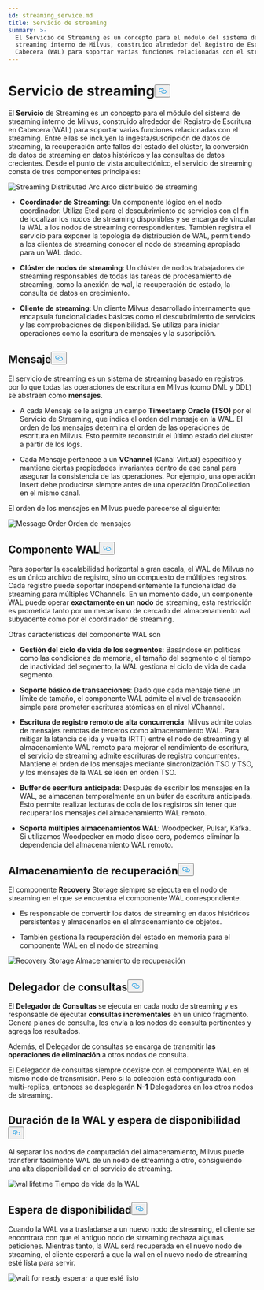 ```yaml
---
id: streaming_service.md
title: Servicio de streaming
summary: >-
  El Servicio de Streaming es un concepto para el módulo del sistema de
  streaming interno de Milvus, construido alrededor del Registro de Escritura en
  Cabecera (WAL) para soportar varias funciones relacionadas con el streaming.
---
```

<h1 id="Streaming-Service" class="common-anchor-header">Servicio de streaming<button data-href="#Streaming-Service" class="anchor-icon" translate="no">
      <svg translate="no"
        aria-hidden="true"
        focusable="false"
        height="20"
        version="1.1"
        viewBox="0 0 16 16"
        width="16"
      >
        <path
          fill="#0092E4"
          fill-rule="evenodd"
          d="M4 9h1v1H4c-1.5 0-3-1.69-3-3.5S2.55 3 4 3h4c1.45 0 3 1.69 3 3.5 0 1.41-.91 2.72-2 3.25V8.59c.58-.45 1-1.27 1-2.09C10 5.22 8.98 4 8 4H4c-.98 0-2 1.22-2 2.5S3 9 4 9zm9-3h-1v1h1c1 0 2 1.22 2 2.5S13.98 12 13 12H9c-.98 0-2-1.22-2-2.5 0-.83.42-1.64 1-2.09V6.25c-1.09.53-2 1.84-2 3.25C6 11.31 7.55 13 9 13h4c1.45 0 3-1.69 3-3.5S14.5 6 13 6z"
        ></path>
      </svg>
    </button></h1><p>El <strong>Servicio</strong> de Streaming es un concepto para el módulo del sistema de streaming interno de Milvus, construido alrededor del Registro de Escritura en Cabecera (WAL) para soportar varias funciones relacionadas con el streaming. Entre ellas se incluyen la ingesta/suscripción de datos de streaming, la recuperación ante fallos del estado del clúster, la conversión de datos de streaming en datos históricos y las consultas de datos crecientes. Desde el punto de vista arquitectónico, el servicio de streaming consta de tres componentes principales:</p>
<p>
  
   <span class="img-wrapper"> <img translate="no" src="/docs/v2.6.x/assets/streaming_distributed_arch.png" alt="Streaming Distributed Arc" class="doc-image" id="streaming-distributed-arc" />
   </span> <span class="img-wrapper"> <span>Arco distribuido de streaming</span> </span></p>
<ul>
<li><p><strong>Coordinador de Streaming</strong>: Un componente lógico en el nodo coordinador. Utiliza Etcd para el descubrimiento de servicios con el fin de localizar los nodos de streaming disponibles y se encarga de vincular la WAL a los nodos de streaming correspondientes. También registra el servicio para exponer la topología de distribución de WAL, permitiendo a los clientes de streaming conocer el nodo de streaming apropiado para un WAL dado.</p></li>
<li><p><strong>Clúster de nodos de streaming</strong>: Un clúster de nodos trabajadores de streaming responsables de todas las tareas de procesamiento de streaming, como la anexión de wal, la recuperación de estado, la consulta de datos en crecimiento.</p></li>
<li><p><strong>Cliente de streaming</strong>: Un cliente Milvus desarrollado internamente que encapsula funcionalidades básicas como el descubrimiento de servicios y las comprobaciones de disponibilidad. Se utiliza para iniciar operaciones como la escritura de mensajes y la suscripción.</p></li>
</ul>
<h2 id="Message" class="common-anchor-header">Mensaje<button data-href="#Message" class="anchor-icon" translate="no">
      <svg translate="no"
        aria-hidden="true"
        focusable="false"
        height="20"
        version="1.1"
        viewBox="0 0 16 16"
        width="16"
      >
        <path
          fill="#0092E4"
          fill-rule="evenodd"
          d="M4 9h1v1H4c-1.5 0-3-1.69-3-3.5S2.55 3 4 3h4c1.45 0 3 1.69 3 3.5 0 1.41-.91 2.72-2 3.25V8.59c.58-.45 1-1.27 1-2.09C10 5.22 8.98 4 8 4H4c-.98 0-2 1.22-2 2.5S3 9 4 9zm9-3h-1v1h1c1 0 2 1.22 2 2.5S13.98 12 13 12H9c-.98 0-2-1.22-2-2.5 0-.83.42-1.64 1-2.09V6.25c-1.09.53-2 1.84-2 3.25C6 11.31 7.55 13 9 13h4c1.45 0 3-1.69 3-3.5S14.5 6 13 6z"
        ></path>
      </svg>
    </button></h2><p>El servicio de streaming es un sistema de streaming basado en registros, por lo que todas las operaciones de escritura en Milvus (como DML y DDL) se abstraen como <strong>mensajes</strong>.</p>
<ul>
<li><p>A cada Mensaje se le asigna un campo <strong>Timestamp Oracle (TSO)</strong> por el Servicio de Streaming, que indica el orden del mensaje en la WAL. El orden de los mensajes determina el orden de las operaciones de escritura en Milvus. Esto permite reconstruir el último estado del cluster a partir de los logs.</p></li>
<li><p>Cada Mensaje pertenece a un <strong>VChannel</strong> (Canal Virtual) específico y mantiene ciertas propiedades invariantes dentro de ese canal para asegurar la consistencia de las operaciones. Por ejemplo, una operación Insert debe producirse siempre antes de una operación DropCollection en el mismo canal.</p></li>
</ul>
<p>El orden de los mensajes en Milvus puede parecerse al siguiente:</p>
<p>
  
   <span class="img-wrapper"> <img translate="no" src="/docs/v2.6.x/assets/message_order.png" alt="Message Order" class="doc-image" id="message-order" />
   </span> <span class="img-wrapper"> <span>Orden de mensajes</span> </span></p>
<h2 id="WAL-Component" class="common-anchor-header">Componente WAL<button data-href="#WAL-Component" class="anchor-icon" translate="no">
      <svg translate="no"
        aria-hidden="true"
        focusable="false"
        height="20"
        version="1.1"
        viewBox="0 0 16 16"
        width="16"
      >
        <path
          fill="#0092E4"
          fill-rule="evenodd"
          d="M4 9h1v1H4c-1.5 0-3-1.69-3-3.5S2.55 3 4 3h4c1.45 0 3 1.69 3 3.5 0 1.41-.91 2.72-2 3.25V8.59c.58-.45 1-1.27 1-2.09C10 5.22 8.98 4 8 4H4c-.98 0-2 1.22-2 2.5S3 9 4 9zm9-3h-1v1h1c1 0 2 1.22 2 2.5S13.98 12 13 12H9c-.98 0-2-1.22-2-2.5 0-.83.42-1.64 1-2.09V6.25c-1.09.53-2 1.84-2 3.25C6 11.31 7.55 13 9 13h4c1.45 0 3-1.69 3-3.5S14.5 6 13 6z"
        ></path>
      </svg>
    </button></h2><p>Para soportar la escalabilidad horizontal a gran escala, el WAL de Milvus no es un único archivo de registro, sino un compuesto de múltiples registros. Cada registro puede soportar independientemente la funcionalidad de streaming para múltiples VChannels. En un momento dado, un componente WAL puede operar <strong>exactamente en un nodo</strong> de streaming, esta restricción es prometida tanto por un mecanismo de cercado del almacenamiento wal subyacente como por el coordinador de streaming.</p>
<p>Otras características del componente WAL son</p>
<ul>
<li><p><strong>Gestión del ciclo de vida de los segmentos</strong>: Basándose en políticas como las condiciones de memoria, el tamaño del segmento o el tiempo de inactividad del segmento, la WAL gestiona el ciclo de vida de cada segmento.</p></li>
<li><p><strong>Soporte básico de transacciones</strong>: Dado que cada mensaje tiene un límite de tamaño, el componente WAL admite el nivel de transacción simple para prometer escrituras atómicas en el nivel VChannel.</p></li>
<li><p><strong>Escritura de registro remoto de alta concurrencia</strong>: Milvus admite colas de mensajes remotas de terceros como almacenamiento WAL. Para mitigar la latencia de ida y vuelta (RTT) entre el nodo de streaming y el almacenamiento WAL remoto para mejorar el rendimiento de escritura, el servicio de streaming admite escrituras de registro concurrentes. Mantiene el orden de los mensajes mediante sincronización TSO y TSO, y los mensajes de la WAL se leen en orden TSO.</p></li>
<li><p><strong>Buffer de escritura anticipada</strong>: Después de escribir los mensajes en la WAL, se almacenan temporalmente en un búfer de escritura anticipada. Esto permite realizar lecturas de cola de los registros sin tener que recuperar los mensajes del almacenamiento WAL remoto.</p></li>
<li><p><strong>Soporta múltiples almacenamientos WAL</strong>: Woodpecker, Pulsar, Kafka. Si utilizamos Woodpecker en modo disco cero, podemos eliminar la dependencia del almacenamiento WAL remoto.</p></li>
</ul>
<h2 id="Recovery-Storage" class="common-anchor-header">Almacenamiento de recuperación<button data-href="#Recovery-Storage" class="anchor-icon" translate="no">
      <svg translate="no"
        aria-hidden="true"
        focusable="false"
        height="20"
        version="1.1"
        viewBox="0 0 16 16"
        width="16"
      >
        <path
          fill="#0092E4"
          fill-rule="evenodd"
          d="M4 9h1v1H4c-1.5 0-3-1.69-3-3.5S2.55 3 4 3h4c1.45 0 3 1.69 3 3.5 0 1.41-.91 2.72-2 3.25V8.59c.58-.45 1-1.27 1-2.09C10 5.22 8.98 4 8 4H4c-.98 0-2 1.22-2 2.5S3 9 4 9zm9-3h-1v1h1c1 0 2 1.22 2 2.5S13.98 12 13 12H9c-.98 0-2-1.22-2-2.5 0-.83.42-1.64 1-2.09V6.25c-1.09.53-2 1.84-2 3.25C6 11.31 7.55 13 9 13h4c1.45 0 3-1.69 3-3.5S14.5 6 13 6z"
        ></path>
      </svg>
    </button></h2><p>El componente <strong>Recovery</strong> Storage siempre se ejecuta en el nodo de streaming en el que se encuentra el componente WAL correspondiente.</p>
<ul>
<li><p>Es responsable de convertir los datos de streaming en datos históricos persistentes y almacenarlos en el almacenamiento de objetos.</p></li>
<li><p>También gestiona la recuperación del estado en memoria para el componente WAL en el nodo de streaming.</p></li>
</ul>
<p>
  
   <span class="img-wrapper"> <img translate="no" src="/docs/v2.6.x/assets/recovery_storage.png" alt="Recovery Storage" class="doc-image" id="recovery-storage" />
   </span> <span class="img-wrapper"> <span>Almacenamiento de recuperación</span> </span></p>
<h2 id="Query-Delegator" class="common-anchor-header">Delegador de consultas<button data-href="#Query-Delegator" class="anchor-icon" translate="no">
      <svg translate="no"
        aria-hidden="true"
        focusable="false"
        height="20"
        version="1.1"
        viewBox="0 0 16 16"
        width="16"
      >
        <path
          fill="#0092E4"
          fill-rule="evenodd"
          d="M4 9h1v1H4c-1.5 0-3-1.69-3-3.5S2.55 3 4 3h4c1.45 0 3 1.69 3 3.5 0 1.41-.91 2.72-2 3.25V8.59c.58-.45 1-1.27 1-2.09C10 5.22 8.98 4 8 4H4c-.98 0-2 1.22-2 2.5S3 9 4 9zm9-3h-1v1h1c1 0 2 1.22 2 2.5S13.98 12 13 12H9c-.98 0-2-1.22-2-2.5 0-.83.42-1.64 1-2.09V6.25c-1.09.53-2 1.84-2 3.25C6 11.31 7.55 13 9 13h4c1.45 0 3-1.69 3-3.5S14.5 6 13 6z"
        ></path>
      </svg>
    </button></h2><p>El <strong>Delegador de Consultas</strong> se ejecuta en cada nodo de streaming y es responsable de ejecutar <strong>consultas incrementales</strong> en un único fragmento. Genera planes de consulta, los envía a los nodos de consulta pertinentes y agrega los resultados.</p>
<p>Además, el Delegador de consultas se encarga de transmitir <strong>las operaciones de eliminación</strong> a otros nodos de consulta.</p>
<p>El Delegador de consultas siempre coexiste con el componente WAL en el mismo nodo de transmisión. Pero si la colección está configurada con multi-replica, entonces se desplegarán <strong>N-1</strong> Delegadores en los otros nodos de streaming.</p>
<h2 id="WAL-Lifetime-and-Wait-for-Ready" class="common-anchor-header">Duración de la WAL y espera de disponibilidad<button data-href="#WAL-Lifetime-and-Wait-for-Ready" class="anchor-icon" translate="no">
      <svg translate="no"
        aria-hidden="true"
        focusable="false"
        height="20"
        version="1.1"
        viewBox="0 0 16 16"
        width="16"
      >
        <path
          fill="#0092E4"
          fill-rule="evenodd"
          d="M4 9h1v1H4c-1.5 0-3-1.69-3-3.5S2.55 3 4 3h4c1.45 0 3 1.69 3 3.5 0 1.41-.91 2.72-2 3.25V8.59c.58-.45 1-1.27 1-2.09C10 5.22 8.98 4 8 4H4c-.98 0-2 1.22-2 2.5S3 9 4 9zm9-3h-1v1h1c1 0 2 1.22 2 2.5S13.98 12 13 12H9c-.98 0-2-1.22-2-2.5 0-.83.42-1.64 1-2.09V6.25c-1.09.53-2 1.84-2 3.25C6 11.31 7.55 13 9 13h4c1.45 0 3-1.69 3-3.5S14.5 6 13 6z"
        ></path>
      </svg>
    </button></h2><p>Al separar los nodos de computación del almacenamiento, Milvus puede transferir fácilmente WAL de un nodo de streaming a otro, consiguiendo una alta disponibilidad en el servicio de streaming.</p>
<p>
  
   <span class="img-wrapper"> <img translate="no" src="/docs/v2.6.x/assets/wal_lifetime.png" alt="wal lifetime" class="doc-image" id="wal-lifetime" />
   </span> <span class="img-wrapper"> <span>Tiempo de vida de la WAL</span> </span></p>
<h2 id="Wait-for-Ready" class="common-anchor-header">Espera de disponibilidad<button data-href="#Wait-for-Ready" class="anchor-icon" translate="no">
      <svg translate="no"
        aria-hidden="true"
        focusable="false"
        height="20"
        version="1.1"
        viewBox="0 0 16 16"
        width="16"
      >
        <path
          fill="#0092E4"
          fill-rule="evenodd"
          d="M4 9h1v1H4c-1.5 0-3-1.69-3-3.5S2.55 3 4 3h4c1.45 0 3 1.69 3 3.5 0 1.41-.91 2.72-2 3.25V8.59c.58-.45 1-1.27 1-2.09C10 5.22 8.98 4 8 4H4c-.98 0-2 1.22-2 2.5S3 9 4 9zm9-3h-1v1h1c1 0 2 1.22 2 2.5S13.98 12 13 12H9c-.98 0-2-1.22-2-2.5 0-.83.42-1.64 1-2.09V6.25c-1.09.53-2 1.84-2 3.25C6 11.31 7.55 13 9 13h4c1.45 0 3-1.69 3-3.5S14.5 6 13 6z"
        ></path>
      </svg>
    </button></h2><p>Cuando la WAL va a trasladarse a un nuevo nodo de streaming, el cliente se encontrará con que el antiguo nodo de streaming rechaza algunas peticiones. Mientras tanto, la WAL será recuperada en el nuevo nodo de streaming, el cliente esperará a que la wal en el nuevo nodo de streaming esté lista para servir.</p>
<p>
  
   <span class="img-wrapper"> <img translate="no" src="/docs/v2.6.x/assets/streaming_wait_for_ready.png" alt="wait for ready" class="doc-image" id="wait-for-ready" />
   </span> <span class="img-wrapper"> <span>esperar a que esté listo</span> </span></p>
